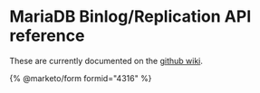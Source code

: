 # MariaDB Binlog/Replication API reference

These are currently documented on the [github wiki](https://github.com/mariadb-corporation/mariadb-connector-c/wiki/binlog_api).


{% @marketo/form formid="4316" %}
